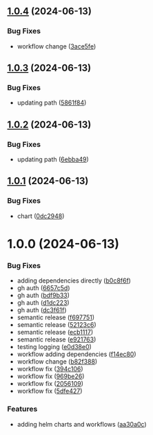 ## [1.0.4](https://github.com/cyse7125-su24-team15/helm-webapp-cve-processor/compare/v1.0.3...v1.0.4) (2024-06-13)


### Bug Fixes

* workflow change ([3ace5fe](https://github.com/cyse7125-su24-team15/helm-webapp-cve-processor/commit/3ace5fe416f944b95e091de6ed06eafc250d0028))

## [1.0.3](https://github.com/cyse7125-su24-team15/helm-webapp-cve-processor/compare/v1.0.2...v1.0.3) (2024-06-13)


### Bug Fixes

* updating path ([5861f84](https://github.com/cyse7125-su24-team15/helm-webapp-cve-processor/commit/5861f848568df9e068668f9a65e79fddc21fa97e))

## [1.0.2](https://github.com/cyse7125-su24-team15/helm-webapp-cve-processor/compare/v1.0.1...v1.0.2) (2024-06-13)


### Bug Fixes

* updating path ([6ebba49](https://github.com/cyse7125-su24-team15/helm-webapp-cve-processor/commit/6ebba492c6db2ba040615d02fa719ab2021f76e5))

## [1.0.1](https://github.com/cyse7125-su24-team15/helm-webapp-cve-processor/compare/v1.0.0...v1.0.1) (2024-06-13)


### Bug Fixes

* chart ([0dc2948](https://github.com/cyse7125-su24-team15/helm-webapp-cve-processor/commit/0dc29481117d257ed9e273e757094d3844a51657))

# 1.0.0 (2024-06-13)


### Bug Fixes

* adding dependencies directly ([b0c8f6f](https://github.com/cyse7125-su24-team15/helm-webapp-cve-processor/commit/b0c8f6f9756451542fd541806da6c6d0cda2c3e4))
* gh auth ([6657c5d](https://github.com/cyse7125-su24-team15/helm-webapp-cve-processor/commit/6657c5d4ab2b6271482087334eae1f210c849781))
* gh auth ([bdf9b33](https://github.com/cyse7125-su24-team15/helm-webapp-cve-processor/commit/bdf9b337a7238e697f3dcca47ae34d9170248fc2))
* gh auth ([d1dc223](https://github.com/cyse7125-su24-team15/helm-webapp-cve-processor/commit/d1dc223ceb25880eefd38627d33f768038fcee18))
* gh auth ([dc3f61f](https://github.com/cyse7125-su24-team15/helm-webapp-cve-processor/commit/dc3f61ff0fd16774008c53b5ceb6c628352a8329))
* semantic release ([f697751](https://github.com/cyse7125-su24-team15/helm-webapp-cve-processor/commit/f6977519819f1c947f5df35e996f88f42e537340))
* semantic release ([52123c6](https://github.com/cyse7125-su24-team15/helm-webapp-cve-processor/commit/52123c64013c03f88bef54c25cf07e74dd345c94))
* semantic release ([ecb1117](https://github.com/cyse7125-su24-team15/helm-webapp-cve-processor/commit/ecb1117ea63917095f29e32c300617886ca42839))
* semantic release ([e921763](https://github.com/cyse7125-su24-team15/helm-webapp-cve-processor/commit/e92176347e3c56bf2014d570b0d6055be11535d6))
* testing logging ([e0d38e0](https://github.com/cyse7125-su24-team15/helm-webapp-cve-processor/commit/e0d38e0948c63dbe63089d544e2e3b74f0eaca09))
* workflow adding dependencies ([f14ec80](https://github.com/cyse7125-su24-team15/helm-webapp-cve-processor/commit/f14ec80460951f6cf357598d41eb8d6b91053b8c))
* workflow change ([b82f388](https://github.com/cyse7125-su24-team15/helm-webapp-cve-processor/commit/b82f3885db7437f2a376ffaef9219b35a8d4dc24))
* workflow fix ([394c106](https://github.com/cyse7125-su24-team15/helm-webapp-cve-processor/commit/394c1062351f1ad14ccde8aae218d2432b819c9d))
* workflow fix ([969be26](https://github.com/cyse7125-su24-team15/helm-webapp-cve-processor/commit/969be26dc8d1de9d6d2ff571d7cb16d1da0f96ef))
* workflow fix ([2056109](https://github.com/cyse7125-su24-team15/helm-webapp-cve-processor/commit/205610950488eb7353b7822b15e48d44d82a37b9))
* workflow fix ([5dfe427](https://github.com/cyse7125-su24-team15/helm-webapp-cve-processor/commit/5dfe42746d22ebd394858915200d4882fd0a7a56))


### Features

* adding helm charts and workflows ([aa30a0c](https://github.com/cyse7125-su24-team15/helm-webapp-cve-processor/commit/aa30a0cca3c036cfd920121dcecea90620bcb03e))
